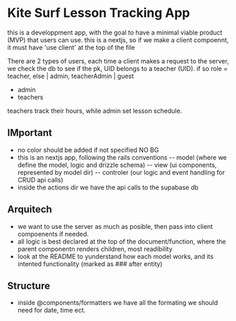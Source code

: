 # Kite Surf Lesson Tracking App

this is a developpment app, with the goal to have a minimal viable product (MVP) that users can use.
this is a nextjs, so if we make a client compoennt, it must have 'use client' at the top of the file

There are 2 types of users, each time a client makes a request to the server, we check the db to see if the pk, UID belongs to a teacher (UID). if so role = teacher, else | admin, teacherAdmin | guest

- admin
- teachers

teachers track their hours, while admin set lesson schedule.

## IMportant

- no color should be added if not specified NO BG
- this is an nextjs app, following the rails conventions
  -- model (where we define the model, logic and drizzle schema)
  -- view (ui components, represented by model dir)
  -- controler (our logic and event handling for CRUD api calls)
- inside the actions dir we have the api calls to the supabase db

## Arquitech

- we want to use the server as much as posible, then pass into client compoenents if needed.
- all logic is best declared at the top of the document/function, where the parent componentn renders children, most readibility
- look at the README to yunderstand how each model works, and its intented functionality (marked as ### after entity)

## Structure

- inside @components/formatters we have all the formating we should need for date, time ect.
